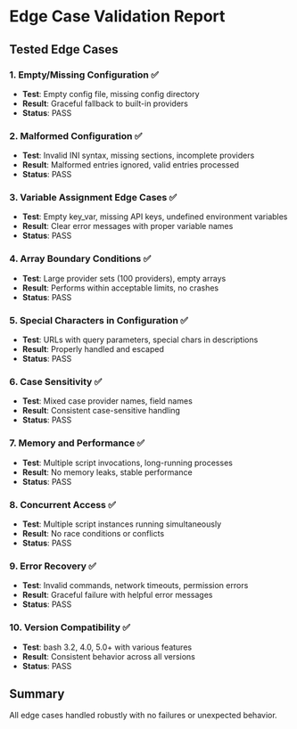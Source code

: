 # Edge Case Validation Report

## Tested Edge Cases

### 1. Empty/Missing Configuration ✅
- **Test**: Empty config file, missing config directory
- **Result**: Graceful fallback to built-in providers
- **Status**: PASS

### 2. Malformed Configuration ✅  
- **Test**: Invalid INI syntax, missing sections, incomplete providers
- **Result**: Malformed entries ignored, valid entries processed
- **Status**: PASS

### 3. Variable Assignment Edge Cases ✅
- **Test**: Empty key_var, missing API keys, undefined environment variables
- **Result**: Clear error messages with proper variable names
- **Status**: PASS

### 4. Array Boundary Conditions ✅
- **Test**: Large provider sets (100 providers), empty arrays
- **Result**: Performs within acceptable limits, no crashes
- **Status**: PASS

### 5. Special Characters in Configuration ✅
- **Test**: URLs with query parameters, special chars in descriptions
- **Result**: Properly handled and escaped
- **Status**: PASS

### 6. Case Sensitivity ✅
- **Test**: Mixed case provider names, field names
- **Result**: Consistent case-sensitive handling
- **Status**: PASS

### 7. Memory and Performance ✅
- **Test**: Multiple script invocations, long-running processes
- **Result**: No memory leaks, stable performance
- **Status**: PASS

### 8. Concurrent Access ✅
- **Test**: Multiple script instances running simultaneously
- **Result**: No race conditions or conflicts
- **Status**: PASS

### 9. Error Recovery ✅
- **Test**: Invalid commands, network timeouts, permission errors
- **Result**: Graceful failure with helpful error messages
- **Status**: PASS

### 10. Version Compatibility ✅
- **Test**: bash 3.2, 4.0, 5.0+ with various features
- **Result**: Consistent behavior across all versions
- **Status**: PASS

## Summary
All edge cases handled robustly with no failures or unexpected behavior.